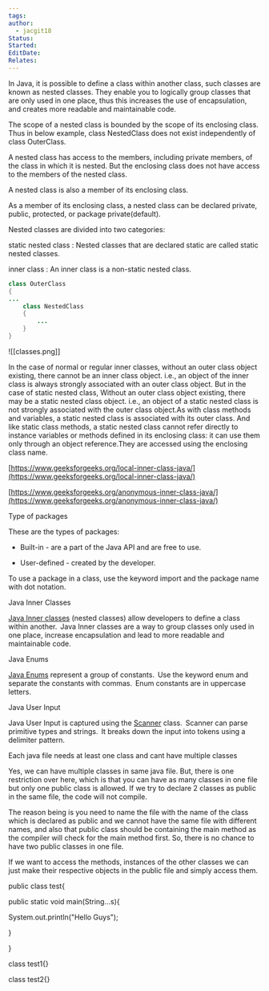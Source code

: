 ```yaml
---
tags: 
author:
  - jacgit18
Status: 
Started: 
EditDate: 
Relates:
---
```

In Java, it is possible to define a class within another class, such classes are known as nested classes. They enable you to logically group classes that are only used in one place, thus this increases the use of encapsulation, and creates more readable and maintainable code.

The scope of a nested class is bounded by the scope of its enclosing class. Thus in below example, class NestedClass does not exist independently of class OuterClass.

A nested class has access to the members, including private members, of the class in which it is nested. But the enclosing class does not have access to the members of the nested class.

A nested class is also a member of its enclosing class.

As a member of its enclosing class, a nested class can be declared private, public, protected, or package private(default).

Nested classes are divided into two categories:

static nested class : Nested classes that are declared static are called static nested classes.

inner class : An inner class is a non-static nested class.

```java
class OuterClass  
{  
...  
    class NestedClass  
    {  
        ...  
    }  
}
```

![[classes.png]]

In the case of normal or regular inner classes, without an outer class object existing, there cannot be an inner class object. i.e., an object of the inner class is always strongly associated with an outer class object. But in the case of static nested class, Without an outer class object existing, there may be a static nested class object. i.e., an object of a static nested class is not strongly associated with the outer class object.As with class methods and variables, a static nested class is associated with its outer class. And like static class methods, a static nested class cannot refer directly to instance variables or methods defined in its enclosing class: it can use them only through an object reference.They are accessed using the enclosing class name.

[https://www.geeksforgeeks.org/local-inner-class-java/](https://www.geeksforgeeks.org/local-inner-class-java/)

[https://www.geeksforgeeks.org/anonymous-inner-class-java/](https://www.geeksforgeeks.org/anonymous-inner-class-java/)



Type of packages 

These are the types of packages: 

-   Built-in - are a part of the Java API and are free to use. 
    
-   User-defined - created by the developer. 
    

To use a package in a class, use the keyword import and the package name with dot notation. 

Java Inner Classes 

[Java Inner classes](https://docs.oracle.com/javase/tutorial/java/javaOO/nested.html) (nested classes) allow developers to define a class within another.  Java Inner classes are a way to group classes only used in one place, increase encapsulation and lead to more readable and maintainable code. 

Java Enums 

[Java Enums](https://docs.oracle.com/javase/tutorial/java/javaOO/enum.html) represent a group of constants.  Use the keyword enum and separate the constants with commas.  Enum constants are in uppercase letters. 

Java User Input 

Java User Input is captured using the [Scanner](https://docs.oracle.com/en/java/javase/17/docs/api/java.base/java/util/Scanner.html) class.  Scanner can parse primitive types and strings.  It breaks down the input into tokens using a delimiter pattern.




Each java file needs at least one class and cant have multiple classes  

Yes, we can have multiple classes in same java file. But, there is one restriction over here, which is that you can have as many classes in one file but only one public class is allowed. If we try to declare 2 classes as public in the same file, the code will not compile. 

The reason being is you need to name the file with the name of the class which is declared as public and we cannot have the same file with different names, and also that public class should be containing the main method as the compiler will check for the main method first. So, there is no chance to have two public classes in one file. 

If we want to access the methods, instances of the other classes we can just make their respective objects in the public file and simply access them. 



public class test{ 

public static void main(String...s){ 

System.out.println("Hello Guys"); 

} 

} 

class test1{} 

class test2{}